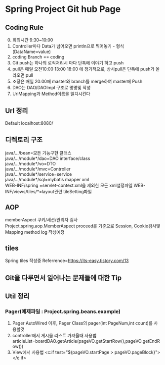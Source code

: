 # Spring Project Git hub Page
## Coding Rule
0. 회의시간 9:30~10:00
1. Controller마다 Data가 넘어오면 println으로 찍어놓기 - 형식(DataName=value)
2. coding Branch == coding
3. Git push는 하나의 로직처리시 마다 단톡에 이야기 하고 push
4. pull은 매일 오전10:00 13:00 18:00 에 정기적으로, 상시pull은 단톡에 push가 올라오면 pull
5. 조장은 매일 20:00에 master와 branch를 merge하여 master에 Push
6. DAO는 DAO/DAOImpl 구조로 명명및 작성
7. UrlMapping과 Method이름을 일치시킨다

## Url 정리
Default localhost:8080/
## 디렉토리 구조
java/.../bean=모든 기능구현 클래스  
java/.../module*/dao=DAO interface/class  
java/.../module*/vo=DTO  
java/.../module*/mvc=Controller  
java/.../module*/service=service  	
java/.../module*/sql=mybatis mapper xml    
WEB-INF/spring =servlet-context.xml을 제외한 모든 xml설정파일 
WEB-INF/views/tiles/*=layout관련 tileSetting파일  
## AOP
memberAspect 쿠키/세션/관리자 검사   
Project.spring.aop.MemberAspect proceed를 기준으로 Session, Cookie검사및 Mapping method log 작성예정  
## tiles
Spring tiles 작성중
Referrence=https://its-easy.tistory.com/13  

## Git을 다루면서 일어나는 문제들에 대한 Tip

## Util 정리
### Pager(예제파일 : Project.spring.beans.example)
1. Pager AutoWired 이후, Pager Class의 pager(int PageNum,int count)를 사용할것  
2. controller에서 게시물 리스트 가져올때 사용법  articleList=boardDAO.getArticle(pageVO.getStartRow(),pageVO.getEndRow()) 
3. View에서 사용법 <c:if test="${pageVO.startPage > pageVO.pageBlock}"></c:if>

